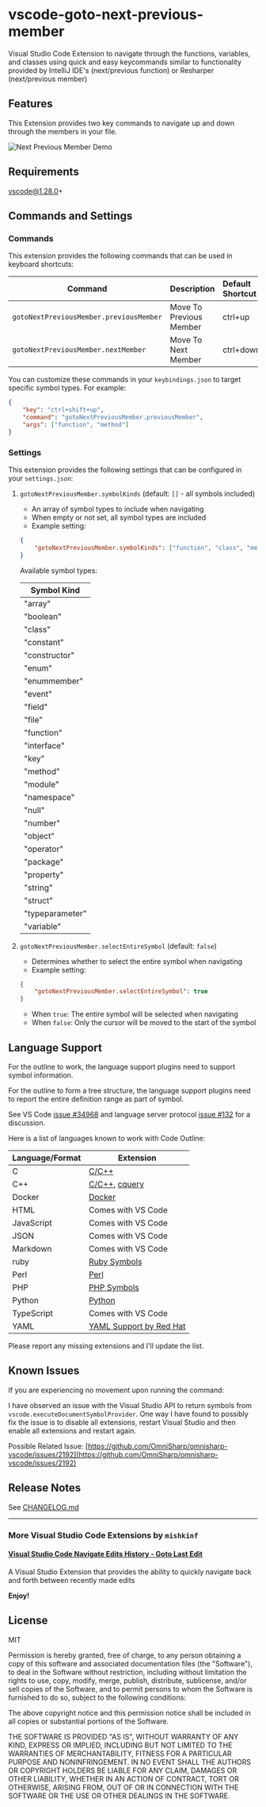 # vscode-goto-next-previous-member

Visual Studio Code Extension to navigate through the functions, variables, and classes using quick and easy keycommands similar to functionality provided by IntelliJ IDE's (next/previous function) or Resharper (next/previous member)

## Features

This Extension provides two key commands to navigate up and down through the members in your file.

![Next Previous Member Demo](demo.gif)

## Requirements

vscode@1.28.0+

## Commands and Settings

### Commands

This extension provides the following commands that can be used in keyboard shortcuts:

| Command                                      | Description               | Default Shortcut |
| -------------------------------------------- |:------------------------- | :---------------|
| `gotoNextPreviousMember.previousMember`      | Move To Previous Member   | ctrl+up         |
| `gotoNextPreviousMember.nextMember`          | Move To Next Member       | ctrl+down       |

You can customize these commands in your `keybindings.json` to target specific symbol types. For example:

```json
{
    "key": "ctrl+shift+up",
    "command": "gotoNextPreviousMember.previousMember",
    "args": ["function", "method"]
}
```

### Settings

This extension provides the following settings that can be configured in your `settings.json`:

1. `gotoNextPreviousMember.symbolKinds` (default: `[]` - all symbols included)
   - An array of symbol types to include when navigating
   - When empty or not set, all symbol types are included
   - Example setting:

   ```json
   {
       "gotoNextPreviousMember.symbolKinds": ["function", "class", "method"]
   }
   ```

   Available symbol types:

   | Symbol Kind     |
   | --------------- |
   | "array"         |
   | "boolean"       |
   | "class"         |
   | "constant"      |
   | "constructor"   |
   | "enum"          |
   | "enummember"    |
   | "event"         |
   | "field"         |
   | "file"          |
   | "function"      |
   | "interface"     |
   | "key"           |
   | "method"        |
   | "module"        |
   | "namespace"     |
   | "null"          |
   | "number"        |
   | "object"        |
   | "operator"      |
   | "package"       |
   | "property"      |
   | "string"        |
   | "struct"        |
   | "typeparameter" |
   | "variable"      |

2. `gotoNextPreviousMember.selectEntireSymbol` (default: `false`)
   - Determines whether to select the entire symbol when navigating
   - Example setting:

   ```json
   {
       "gotoNextPreviousMember.selectEntireSymbol": true
   }
   ```

   - When `true`: The entire symbol will be selected when navigating
   - When `false`: Only the cursor will be moved to the start of the symbol

## Language Support

For the outline to work, the language support plugins need to support symbol information.

For the outline to form a tree structure, the language support plugins need to report the entire definition range as part of symbol.

See VS Code [issue #34968](https://github.com/Microsoft/vscode/issues/34968) and language server protocol [issue #132](https://github.com/Microsoft/language-server-protocol/issues/132) for a discussion.

Here is a list of languages known to work with Code Outline:

| Language/Format | Extension |
| --- | --- |
| C | [C/C++](https://marketplace.visualstudio.com/items?itemName=ms-vscode.cpptools) |
| C++ | [C/C++](https://marketplace.visualstudio.com/items?itemName=ms-vscode.cpptools), [cquery](https://github.com/cquery-project/vscode-cquery) |
| Docker | [Docker](https://marketplace.visualstudio.com/items?itemName=PeterJausovec.vscode-docker) |
| HTML | Comes with VS Code |
| JavaScript | Comes with VS Code |
| JSON | Comes with VS Code |
| Markdown | Comes with VS Code |
| ruby |  [Ruby Symbols](https://marketplace.visualstudio.com/items?itemName=miguel-savignano.ruby-symbols) |
| Perl | [Perl](https://marketplace.visualstudio.com/items?itemName=henriiik.vscode-perl) |
| PHP | [PHP Symbols](https://marketplace.visualstudio.com/items?itemName=linyang95.php-symbols) |
| Python | [Python](https://marketplace.visualstudio.com/items?itemName=ms-python.python) |
| TypeScript | Comes with VS Code |
| YAML | [YAML Support by Red Hat](https://marketplace.visualstudio.com/items?itemName=redhat.vscode-yaml) |

Please report any missing extensions and I'll update the list.

## Known Issues

If you are experiencing no movement upon running the command:

I have observed an issue with the Visual Studio API to return symbols from `vscode.executeDocumentSymbolProvider`. One way I have found to possibly fix the issue is to disable all extensions, restart Visual Studio and then enable all extensions and restart again.

Possible Related Issue:
[https://github.com/OmniSharp/omnisharp-vscode/issues/2192](https://github.com/OmniSharp/omnisharp-vscode/issues/2192)

## Release Notes

See [CHANGELOG.md](CHANGELOG.md)

---------------------------------------------------------------------------------------

### More Visual Studio Code Extensions by `mishkinf`

#### [Visual Studio Code Navigate Edits History - Goto Last Edit](https://github.com/mishkinf/vscode-edits-history)

  A Visual Studio Extension that provides the ability to quickly navigate back and forth between recently made edits

**Enjoy!**

## License

MIT

Permission is hereby granted, free of charge, to any person obtaining a copy of this software and associated documentation files (the "Software"), to deal in the Software without restriction, including without limitation the rights to use, copy, modify, merge, publish, distribute, sublicense, and/or sell copies of the Software, and to permit persons to whom the Software is furnished to do so, subject to the following conditions:

The above copyright notice and this permission notice shall be included in all copies or substantial portions of the Software.

THE SOFTWARE IS PROVIDED "AS IS", WITHOUT WARRANTY OF ANY KIND, EXPRESS OR IMPLIED, INCLUDING BUT NOT LIMITED TO THE WARRANTIES OF MERCHANTABILITY, FITNESS FOR A PARTICULAR PURPOSE AND NONINFRINGEMENT. IN NO EVENT SHALL THE AUTHORS OR COPYRIGHT HOLDERS BE LIABLE FOR ANY CLAIM, DAMAGES OR OTHER LIABILITY, WHETHER IN AN ACTION OF CONTRACT, TORT OR OTHERWISE, ARISING FROM, OUT OF OR IN CONNECTION WITH THE SOFTWARE OR THE USE OR OTHER DEALINGS IN THE SOFTWARE.
